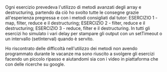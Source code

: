 Ogni esercizio prevedeva l'utilizzo di metodi avanzati degli array e destructuring,
partendo da ciò ho svolto tutte le consegne grazie all'esperienza pregressa e con i metodi consigliati dal tutor:
ESERCIZIO 1 - map, filter, reduce e il destructuring;
ESERCIZIO 2 - filter, reduce e il destructuring;
ESERCIZIO 3 - reduce, filter e il destructuring.
In tutti gli esercizi ho simulato i vari delay per stampare gli output con un setTimeout o un intervallo (setInterval) quando è servito.

Ho riscontrato delle difficoltà nell'utilizzo dei metodi non avendo programmato durante le vacanze ma sono riuscito a svolgere gli esercizi facendo
un piccolo ripasso e aiutandomi sia con i video in piattaforma che con delle ricerche su google.
